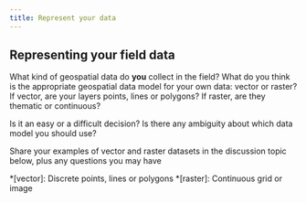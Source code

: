 ```yaml
---
title: Represent your data
---
```


## Representing your field data

What kind of geospatial data do **you** collect in the field?  What do you think is the appropriate geospatial data model for your own data: vector or raster?  If vector, are your layers points, lines or polygons?  If raster, are they thematic or continuous?

Is it an easy or a difficult decision?  Is there any ambiguity about which data model you should use?

Share your examples of vector and raster datasets in the discussion topic below, plus any questions you may have

<div id='discourse-comments'></div>

<script type="text/javascript">
  window.DiscourseEmbed = { discourseUrl: 'https://community.verdantlearn.org/', topicId: 491 };

  (function() {
    var d = document.createElement('script'); d.type = 'text/javascript'; d.async = true;
    d.src = window.DiscourseEmbed.discourseUrl + 'javascripts/embed.js';
    (document.getElementsByTagName('head')[0] || document.getElementsByTagName('body')[0]).appendChild(d);
  })();
</script>

*[vector]: Discrete points, lines or polygons
*[raster]: Continuous grid or image